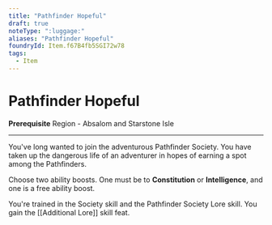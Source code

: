 ```yaml
---
title: "Pathfinder Hopeful"
draft: true
noteType: ":luggage:"
aliases: "Pathfinder Hopeful"
foundryId: Item.f67B4fb5SGI72w78
tags:
  - Item
---
```


# Pathfinder Hopeful

**Prerequisite** Region - Absalom and Starstone Isle

* * *

You've long wanted to join the adventurous Pathfinder Society. You have taken up the dangerous life of an adventurer in hopes of earning a spot among the Pathfinders.

Choose two ability boosts. One must be to **Constitution** or **Intelligence**, and one is a free ability boost.

You're trained in the Society skill and the Pathfinder Society Lore skill. You gain the [[Additional Lore]] skill feat.

